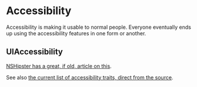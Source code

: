 # Accessibility

Accessibility is making it usable to normal people. Everyone eventually ends up using the accessibility features in one form or another.

## UIAccessibility

[NSHipster has a great, if old, article on this](https://nshipster.com/uiaccessibility/).

See also [the current list of accessibility traits, direct from the source](https://developer.apple.com/documentation/uikit/accessibility/uiaccessibility/accessibility_traits).
